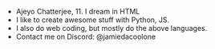 - Ajeyo Chatterjee, 11. I dream in HTML
- I like to create awesome stuff with Python, JS.
- I also do web coding, but mostly do the above languages.
- Contact me on Discord: @jamiedacoolone
